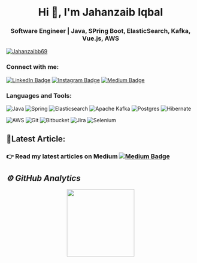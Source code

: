 
<h1 align="center">Hi 👋, I'm Jahanzaib Iqbal</h1>
<h3 align="center">Software Engineer | Java, SPring Boot, ElasticSearch, Kafka, Vue.js, AWS</h3>
 

<p align="left"><a href="https://www.linkedin.com/in/jahanzaib69/" target="blank"><img src="https://img.shields.io/twitter/follow/Jahanzaibb69?logo=LinkedIn&style=for-the-badge" alt="Jahanzaibb69" /></a> </p>


<h3 align="left">Connect with me:</h3>

[![LinkedIn Badge](https://img.shields.io/badge/LinkedIn-0A66C2?logo=linkedin&logoColor=fff&style=for-the-badge)](https://www.linkedin.com/in/jahanzaib69/)
[![Instagram Badge](https://img.shields.io/badge/Instagram-E4405F?logo=instagram&logoColor=fff&style=for-the-badge)](https://www.instagram.com/jahan._zaib/)
 [![Medium Badge](https://img.shields.io/badge/Medium-000?logo=medium&logoColor=fff&style=for-the-badge)](https://jahanzaibb.medium.com/ "My Recent Articles Here")
 



<h3 align="left">Languages and Tools:</h3>


<!--  - **Frameworks/Libraries**: -->
![Java](https://img.shields.io/badge/java-%23ED8B00.svg?style=for-the-badge&logo=openjdk&logoColor=white)
![Spring](https://img.shields.io/badge/spring-%236DB33F.svg?style=for-the-badge&logo=spring&logoColor=white)
![Elasticsearch](https://img.shields.io/badge/elasticsearch-%230377CC.svg?style=for-the-badge&logo=elasticsearch&logoColor=white)
![Apache Kafka](https://img.shields.io/badge/Apache%20Kafka-000?style=for-the-badge&logo=apachekafka)
![Postgres](https://img.shields.io/badge/postgres-%23316192.svg?style=for-the-badge&logo=postgresql&logoColor=white)
![Hibernate](https://img.shields.io/badge/Hibernate-59666C?style=for-the-badge&logo=Hibernate&logoColor=white)

![AWS](https://img.shields.io/badge/AWS-%23FF9900.svg?style=for-the-badge&logo=amazon-aws&logoColor=white)
![Git](https://img.shields.io/badge/git-%23F05033.svg?style=for-the-badge&logo=git&logoColor=white)
![Bitbucket](https://img.shields.io/badge/bitbucket-%230047B3.svg?style=for-the-badge&logo=bitbucket&logoColor=white)
![Jira](https://img.shields.io/badge/jira-%230A0FFF.svg?style=for-the-badge&logo=jira&logoColor=white)
![Selenium](https://img.shields.io/badge/-selenium-%43B02A?style=for-the-badge&logo=selenium&logoColor=white)


<!-- ![Express Badge](https://img.shields.io/badge/Express-000?logo=express&logoColor=fff&style=for-the-badge) -->
<!-- ![Mongo](https://img.shields.io/badge/MongoDB-4EA94B?style=for-the-badge&logo=mongodb&logoColor=white) -->


<!--![Jquery](https://img.shields.io/badge/jQuery-0769AD?style=for-the-badge&logo=jquery&logoColor=white)
   ![Java]( https://img.shields.io/badge/Java-ED8B00?style=for-the-badge&logo=java&logoColor=white) 

<!-- - **FrontEnd**: -->
<!-- ![Html]( https://img.shields.io/badge/HTML5-E34F26?style=for-the-badge&logo=html5&logoColor=white)
![CSS](https://img.shields.io/badge/CSS3-1572B6?style=for-the-badge&logo=css3&logoColor=white)
![Saas](https://img.shields.io/badge/Sass-CC6699?style=for-the-badge&logo=sass&logoColor=white)
 ![Bootstrap]( https://img.shields.io/badge/Bootstrap-563D7C?style=for-the-badge&logo=bootstrap&logoColor=white) 
-->
<!-- - **Tools**:-->
<!-- ![Git Badge](https://img.shields.io/badge/Git-F05032?logo=git&logoColor=fff&style=for-the-badge) -->
<!-- ![Postman Badge](https://img.shields.io/badge/Postman-FF6C37?logo=postman&logoColor=fff&style=for-the-badge) -->
<!-- ![Figma](https://img.shields.io/badge/Figma-F78374?style=for-the-badge&logo=figma&logoColor=white)  -->

<!-- **Languages**:-->



## 📝Latest Article:
<!--### "🧱State And Props - Building Blocks of Dynamic UI" 
I recently published an article on Medium that dives into the essential concepts of React, focusing on State and Props. It's a guide that can help you level up your skills in building dynamic user interfaces. 
-->
### 👉 Read my latest articles on Medium [![Medium Badge](https://img.shields.io/badge/Medium-000?logo=medium&logoColor=fff&style=for-the-badge)](https://medium.com/@jahanzaibiqbal1059/state-and-props-in-react-and-react-native-795a563761b8 "States and Props in React and React Native")
<!--[here](https://medium.com/@jahanzaibiqbal1059/state-and-props-in-react-and-react-native-795a563761b8). -->


<h2><i>⚙️ GitHub Analytics</i></h2>

<!-- [![GitHub Streak](https://nirzak-streak-stats.vercel.app/?user=jahanzaib-iqbal&theme=radical)](https://git.io/streak-stats)   -->

<p align="center">
<a href="https://github.com/jahanzaib-iqbal">
  <img height="180em" src="https://github-readme-stats-eight-theta.vercel.app/api/top-langs/?username=jahanzaib-iqbal&layout=compact&langs_count=8&theme=algolia"/>
 </a>
</p>
